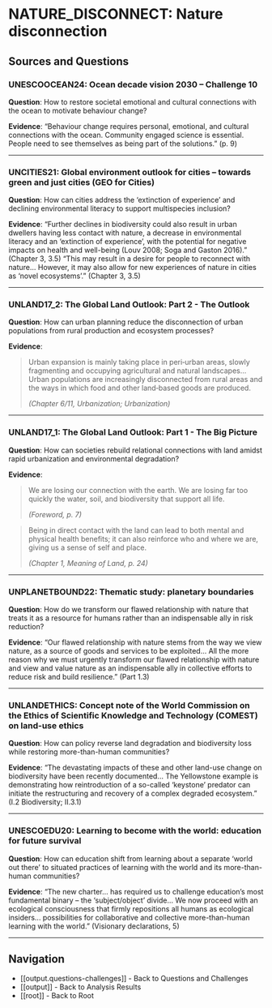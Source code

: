 # NATURE_DISCONNECT: Nature disconnection

## Sources and Questions

### UNESCOOCEAN24: Ocean decade vision 2030 – Challenge 10

**Question**: How to restore societal emotional and cultural connections with the ocean to motivate behaviour change?

**Evidence**: “Behaviour change requires personal, emotional, and cultural connections with the ocean. Community engaged science is essential. People need to see themselves as being part of the solutions.” (p. 9)

---

### UNCITIES21: Global environment outlook for cities – towards green and just cities (GEO for Cities)

**Question**: How can cities address the ‘extinction of experience’ and declining environmental literacy to support multispecies inclusion?

**Evidence**: “Further declines in biodiversity could also result in urban dwellers having less contact with nature, a decrease in environmental literacy and an ‘extinction of experience’, with the potential for negative impacts on health and well-being (Louv 2008; Soga and Gaston 2016).” (Chapter 3, 3.5)
“This may result in a desire for people to reconnect with nature... However, it may also allow for new experiences of nature in cities as ‘novel ecosystems’.” (Chapter 3, 3.5)

---

### UNLAND17_2: The Global Land Outlook: Part 2 - The Outlook

**Question**: How can urban planning reduce the disconnection of urban populations from rural production and ecosystem processes?

**Evidence**: 

> Urban expansion is mainly taking place in peri‑urban areas, slowly fragmenting and occupying agricultural and natural landscapes... Urban populations are increasingly disconnected from rural areas and the ways in which food and other land‑based goods are produced.
>
> *(Chapter 6/11, Urbanization; Urbanization)*



---

### UNLAND17_1: The Global Land Outlook: Part 1 - The Big Picture

**Question**: How can societies rebuild relational connections with land amidst rapid urbanization and environmental degradation?

**Evidence**: 

> We are losing our connection with the earth. We are losing far too quickly the water, soil, and biodiversity that support all life.
>
> *(Foreword, p. 7)*

> Being in direct contact with the land can lead to both mental and physical health benefits; it can also reinforce who and where we are, giving us a sense of self and place.
>
> *(Chapter 1, Meaning of Land, p. 24)*



---

### UNPLANETBOUND22: Thematic study: planetary boundaries

**Question**: How do we transform our flawed relationship with nature that treats it as a resource for humans rather than an indispensable ally in risk reduction?

**Evidence**: “Our flawed relationship with nature stems from the way we view nature, as a source of goods and services to be exploited... All the more reason why we must urgently transform our flawed relationship with nature and view and value nature as an indispensable ally in collective efforts to reduce risk and build resilience.” (Part 1.3)

---

### UNLANDETHICS: Concept note of the World Commission on the Ethics of Scientific Knowledge and Technology (COMEST) on land-use ethics

**Question**: How can policy reverse land degradation and biodiversity loss while restoring more-than-human communities?

**Evidence**: “The devastating impacts of these and other land-use change on biodiversity have been recently documented... The Yellowstone example is demonstrating how reintroduction of a so-called ‘keystone’ predator can initiate the restructuring and recovery of a complex degraded ecosystem.” (I.2 Biodiversity; II.3.1)

---

### UNESCOEDU20: Learning to become with the world: education for future survival

**Question**: How can education shift from learning about a separate ‘world out there’ to situated practices of learning with the world and its more-than-human communities?

**Evidence**: “The new charter... has required us to challenge education’s most fundamental binary – the ‘subject/object’ divide... We now proceed with an ecological consciousness that firmly repositions all humans as ecological insiders... possibilities for collaborative and collective more-than-human learning with the world.” (Visionary declarations, 5)

---

## Navigation

- [[output.questions-challenges]] - Back to Questions and Challenges
- [[output]] - Back to Analysis Results
- [[root]] - Back to Root
